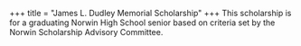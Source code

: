 +++
title = "James L. Dudley Memorial Scholarship"
+++
This scholarship is for a graduating Norwin High School senior based on criteria set by the Norwin Scholarship Advisory Committee. 
